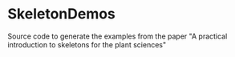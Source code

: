 SkeletonDemos
=============

Source code to generate the examples from the paper "A practical introduction to skeletons for the plant sciences"
